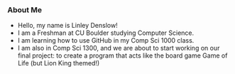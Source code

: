 ### About Me 
- Hello, my name is Linley Denslow!
- I am a Freshman at CU Boulder studying Computer Science. 
- I am learning how to use GitHub in my Comp Sci 1000 class.
- I am also in Comp Sci 1300, and we are about to start working on our final project: to create a program that acts like the board game Game of Life (but Lion King themed!)
